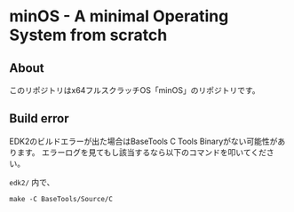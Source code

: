 # minOS - A minimal Operating System from scratch

## About

このリポジトリはx64フルスクラッチOS「minOS」のリポジトリです。

## Build error

EDK2のビルドエラーが出た場合はBaseTools C Tools Binaryがない可能性があります。
エラーログを見てもし該当するなら以下のコマンドを叩いてください。

`edk2/` 内で、

```
make -C BaseTools/Source/C
```
